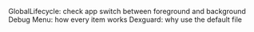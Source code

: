 GlobalLifecycle: check app switch between foreground and background
Debug Menu: how every item works
Dexguard: why use the default file

